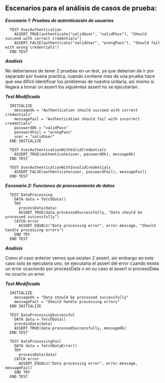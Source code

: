 ## Escenarios para el análisis de casos de prueba:

***Escenario 1: Pruebas de autenticación de usuarios***

      TEST UserAuthentication
        ASSERT_TRUE(authenticate("validUser", "validPass"), "Should succeed with correct credentials")
        ASSERT_FALSE(authenticate("validUser", "wrongPass"), "Should fail with wrong credentials")
      END TEST

***Analisís***

No deberiamos de tener 2 pruebas en un test, ya que deberian de ir por separado por buena practica, cuando contiene mas de una prueba hace que sea dificil identificar los problemas de nuestra unitaria, asi mismo si llegara a tronar un assert los siguientes assert no se ejecutarian.

***Test Modificado***

      INITIALIZE
        messageOk = "Authentication should succeed with correct credentials"
        messageFail = "Authentication should fail with incorrect credentials"
        passwordOk = "validPass"
        passwordFail = "wrongPass"
        user = "validUser"
      END INITIALIZE

      TEST UserAuthenticationWithValidCredentials
        ASSERT_TRUE(authenticate(user, passwordOk), messageOk)
      END TEST
      
      TEST UserAuthenticationWithInvalidCredentials
        ASSERT_FALSE(authenticate(user, passwordFail), messageFail)
      END TEST

***Escenario 2: Funciones de procesamiento de datos***

      TEST DataProcessing
        DATA data = fetchData()
        TRY
          processData(data)
          ASSERT_TRUE(data.processedSuccessfully, "Data should be processed successfully")
        CATCH error
          ASSERT_EQUALS("Data processing error", error.message, "Should handle processing errors")
        END TRY
      END TEST

***Analisís***

Como el caso anterior vemos que existen 2 assert, sin embargo en este caso solo se ejecutaria uno, se ejecutaria el assert del error cuando exista un error ocaciondo por processData o en su caso el assert si processData no ocurrio un error.  

***Test Modificado***


      INITIALIZE
        messageOk = "Data should be processed successfully"
        messageFail = "Should handle processing errors"
      END INITIALIZE
      
      TEST DataProcessingSuccessful
        DATA data = fetchData()
        processData(data)
        ASSERT_TRUE(data.processedSuccessfully, messageOk)
      END TEST
      
      TEST DataProcessingFail
        DATA data = fetchDataError()
        TRY
          processData(data)
        CATCH error
          ASSERT_EQUALS("Data processing error", error.message, messageFail)
        END TRY
      END TEST


